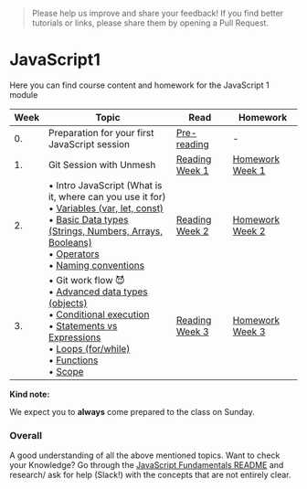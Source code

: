 >Please help us improve and share your feedback! If you find better tutorials or links, please share them by opening a Pull Request.

# JavaScript1

Here you can find course content and homework for the JavaScript 1 module

|Week|Topic|Read|Homework|
|----|-----|----|--------|
|0.|Preparation for your first JavaScript session|[Pre-reading](/Week0/README.md)|-|
|1.|Git Session with Unmesh|[Reading Week 1](/Week1/README.md) | [Homework Week 1](/Week1/MAKEME.md)|
|2.|• Intro JavaScript (What is it, where can you use it for)<br>• [Variables (var, let, const)](../../../fundamentals/blob/master/fundamentals/variables.md)<br>• [Basic Data types (Strings, Numbers, Arrays, Booleans)](../../../fundamentals/blob/master/fundamentals/values.md)<br>• [Operators](../../../fundamentals/blob/master/fundamentals/operators.md)<br>• [Naming conventions](../../../fundamentals/blob/master/fundamentals/naming_conventions.md)|[Reading Week 2](/Week2/README.md)|[Homework Week 2](/Week2/MAKEME.md)|
|3.|• Git work flow :smiling_imp:<br>• [Advanced data types (objects)](../../../fundamentals/blob/master/fundamentals/objects.md) <br>• [Conditional execution](../../../fundamentals/blob/master/fundamentals/conditional_execution.md) <br>• [Statements vs Expressions](../../../fundamentals/blob/master/fundamentals/statements_expressions.md)<br> • [Loops (for/while)](../../../fundamentals/blob/master/fundamentals/loops.md)<br>• [Functions](../../../fundamentals/blob/master/fundamentals/functions.md) <br>• [Scope](../../../fundamentals/blob/master/fundamentals/scope.md)|[Reading Week 3](/Week3/README.md)|[Homework Week 3](/Week3/MAKEME.md)|

__Kind note:__

We expect you to __always__ come prepared to the class on Sunday.

### Overall
A good understanding of all the above mentioned topics. Want to check your Knowledge? Go through the [JavaScript Fundamentals README](fundamentals/README.md) and research/ ask for help (Slack!) with the concepts that are not entirely clear.


